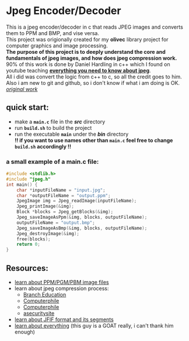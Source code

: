 # Jpeg Encoder/Decoder
This is a jpeg encoder/decoder in c that reads JPEG images and converts them to PPM and BMP, and vise versa.  
This project was origionally created for my **olivec<!-- add the link for the olivec repo -->** library project for computer graphics and image processing.  
**The purpose of this project is to deeply understand the core and fundamentals of jpeg images, and how does jpeg compression work.**  
90% of this work is done by Daniel Hardling in c++ which I found on youtube teaching **[everything you need to know about jpeg](https://www.youtube.com/watch?v=CPT4FSkFUgs&list=PLpsTn9TA_Q8VMDyOPrDKmSJYt1DLgDZU4&index=1&ab_channel=DanielHarding)**.  
All i did was convert the logic from c++ to c, so all the credit goes to him.  
Also i am new to git and github, so i don't know if what i am doing is OK.  
*[original work](https://github.com/dannye/jed)*

## quick start:
- make a **`main.c`** file in the ***src*** directory
- run **`build.sh`** to build the project
- run the executable **`main`** under the ***bin*** directory  
**!! if you want to use names other than `main.c` feel free to change `build.sh` accordingly !!**
### a small example of a main.c file:
```c
#include <stdlib.h>
#include "jpeg.h"
int main() {
    char *inputFileName = "input.jpg";
    char *outputFileName = "output.ppm";
    JpegImage img = Jpeg_readImage(inputFileName);
    Jpeg_printImage(&img);
    Block *blocks = Jpeg_getBlocks(&img);
    Jpeg_saveImageAsPpm(&img, blocks, outputFileName);
    outputFileName = "output.bmp";
    Jpeg_saveImageAsBmp(&img, blocks, outputFileName);
    Jpeg_destroyImage(&img);
    free(blocks);
    return 0;
}
```

## Resources:
- [learn about PPM/PGM/PBM image files](http://paulbourke.net/dataformats/ppm/)
- learn about jpeg compression process:
    - [Branch Education](https://www.youtube.com/watch?v=Kv1Hiv3ox8I&t=772s&ab_channel=BranchEducation)
    - [Computerphile](https://www.youtube.com/watch?v=n_uNPbdenRs&ab_channel=Computerphile)
    - [Computerphile](https://www.youtube.com/watch?v=Q2aEzeMDHMA&t=1s&ab_channel=Computerphile)
    - [asecuritysite](https://asecuritysite.com/comms/dct2)
- [learn about JFIF format and its segments](https://mykb.cipindanci.com/archive/SuperKB/1294/JPEG%20File%20Layout%20and%20Format.htm)
- [learn about everything](https://www.youtube.com/watch?v=CPT4FSkFUgs&list=PLpsTn9TA_Q8VMDyOPrDKmSJYt1DLgDZU4&index=1&ab_channel=DanielHarding) (this guy is a GOAT really, i can't thank him enough)